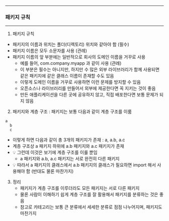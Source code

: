 -----
### 패키지 규칙
-----
1. 패키지 규칙
  - 패키지의 이름과 위치는 폴더(디렉토리) 위치와 같아야 함 (필수)
  - 패키지 이름은 모두 소문자를 사용 (관례)
  - 패키지 이름의 앞 부분에는 일반적으로 회사의 도메인 이름을 거꾸로 사용
    + 예를 들어, com.company.myapp 과 같이 사용 (관례)
    + 이 부분은 필수는 아니지만, 하지만 수 많은 외부 라이브러리가 함께 사용되면 같은 패키지에 같은 클래스 이름이 존재할 수도 있음
    + 이렇게 도메인 이름을 거꾸로 사용하면 이런 문제를 방지할 수 있음
    + 오픈소스나 라이브러리를 만들어서 외부에 제공한다면 꼭 지키는 것이 좋음
    + 만든 애플리케이션을 다른 곳에 공유하지 않고, 직접 배포한다면 보통 문제가 되지 않음

2. 패키지와 계층 구조 : 패키지는 보통 다음과 같이 계층 구조를 이룸
```
a
  b
  c
```
   - 이렇게 하면 다음과 같이 총 3개의 패키지가 존재 : a, a.b, a.c
   - 계층 구조상 a 패키지 하위에 a.b 패키지와 a.c 패키지가 존재
   - 💡 그런데 이것은 보기에 계층 구조를 이룰 뿐임
      + a 패키지와 a.b, a.c 패키지는 서로 완전히 다른 패키지
   - 💡 따라서 a 패키지의 클래스에서 a.b 패키지의 클래스가 필요하면 import 해서 사용해야 함 (반대도 물론 마찬가지)

3. 정리
   - 패키지가 계층 구조를 이루더라도 모든 패키지는 서로 다른 패키지
   - 물론 사람이 이해하기 쉽게 계층 구조를 잘 활용해서 패키지를 분류하는 것은 좋음
   - 참고로 카테고리는 보통 큰 분류에서 세세한 분류로 점점 나누어지며, 패키지도 마찬가지
